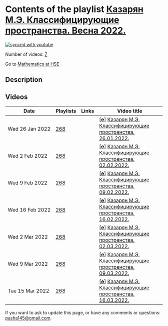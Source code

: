 # Contents of the playlist [Казарян М.Э. Классифицирующие пространства. Весна 2022.](https://www.youtube.com/playlist?list=PLq3E5oubNNoBcUU0z9OCCQmcllZXlCf2R)

[![synced with youtube](https://img.shields.io/github/last-commit/mathphysschool/mathphysschool.github.io/autoupdate1?label=synced%20with%20youtube)](https://github.com/mathphysschool/mathphysschool.github.io/commits/autoupdate1)

Number of videos: [7](#videos)

Go to [Mathematics at HSE](../README.md)

## Description



## Videos

|Date|Playlists|Links|Video title|
|---|---|---|---|
| Wed&nbsp;26&nbsp;Jan&nbsp;2022 | [268](../playlists/268 "Казарян М.Э. Классифицирующие пространства. Весна 2022.") |  | [[**e**](https://studio.youtube.com/video/a0knffTzqbc/edit "Edit")] [Казарян М.Э. Классифицирующие пространства. 26.01.2022.](https://www.youtube.com/watch?v=a0knffTzqbc&list=PLq3E5oubNNoBcUU0z9OCCQmcllZXlCf2R) |
| Wed&nbsp;2&nbsp;Feb&nbsp;2022 | [268](../playlists/268 "Казарян М.Э. Классифицирующие пространства. Весна 2022.") |  | [[**e**](https://studio.youtube.com/video/PMXwBNtMRRw/edit "Edit")] [Казарян М.Э. Классифицирующие пространства. 02.02.2022.](https://www.youtube.com/watch?v=PMXwBNtMRRw&list=PLq3E5oubNNoBcUU0z9OCCQmcllZXlCf2R) |
| Wed&nbsp;9&nbsp;Feb&nbsp;2022 | [268](../playlists/268 "Казарян М.Э. Классифицирующие пространства. Весна 2022.") |  | [[**e**](https://studio.youtube.com/video/xVAHGGrqnzs/edit "Edit")] [Казарян М.Э. Классифицирующие пространства. 09.02.2022.](https://www.youtube.com/watch?v=xVAHGGrqnzs&list=PLq3E5oubNNoBcUU0z9OCCQmcllZXlCf2R) |
| Wed&nbsp;16&nbsp;Feb&nbsp;2022 | [268](../playlists/268 "Казарян М.Э. Классифицирующие пространства. Весна 2022.") |  | [[**e**](https://studio.youtube.com/video/W3RM0njIQO8/edit "Edit")] [Казарян М.Э. Классифицирующие пространства. 16.02.2022.](https://www.youtube.com/watch?v=W3RM0njIQO8&list=PLq3E5oubNNoBcUU0z9OCCQmcllZXlCf2R) |
| Wed&nbsp;2&nbsp;Mar&nbsp;2022 | [268](../playlists/268 "Казарян М.Э. Классифицирующие пространства. Весна 2022.") |  | [[**e**](https://studio.youtube.com/video/TLU9ug6VxMI/edit "Edit")] [Казарян М.Э. Классифицирующие пространства. 02.03.2022.](https://www.youtube.com/watch?v=TLU9ug6VxMI&list=PLq3E5oubNNoBcUU0z9OCCQmcllZXlCf2R) |
| Wed&nbsp;9&nbsp;Mar&nbsp;2022 | [268](../playlists/268 "Казарян М.Э. Классифицирующие пространства. Весна 2022.") |  | [[**e**](https://studio.youtube.com/video/UTl12ILkXQg/edit "Edit")] [Казарян М.Э. Классифицирующие пространства. 09.03.2022.](https://www.youtube.com/watch?v=UTl12ILkXQg&list=PLq3E5oubNNoBcUU0z9OCCQmcllZXlCf2R) |
| Tue&nbsp;15&nbsp;Mar&nbsp;2022 | [268](../playlists/268 "Казарян М.Э. Классифицирующие пространства. Весна 2022.") |  | [[**e**](https://studio.youtube.com/video/Jh5d2gNxw7k/edit "Edit")] [Казарян М.Э. Классифицирующие пространства. 16.03.2022.](https://www.youtube.com/watch?v=Jh5d2gNxw7k&list=PLq3E5oubNNoBcUU0z9OCCQmcllZXlCf2R) |


 If you want to ask to update this page, or have any comments or questions: <pasha145@gmail.com>.